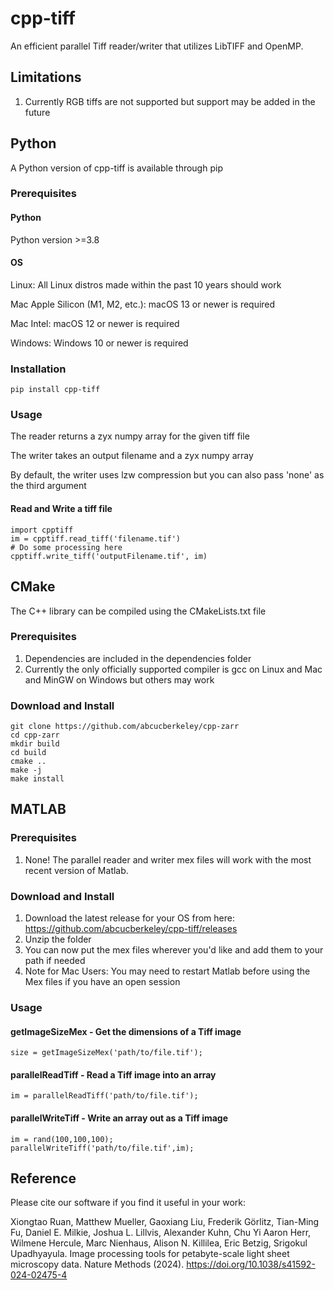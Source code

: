 # cpp-tiff
An efficient parallel Tiff reader/writer that utilizes LibTIFF and OpenMP.

## Limitations
1. Currently RGB tiffs are not supported but support may be added in the future

## Python

A Python version of cpp-tiff is available through pip

### Prerequisites

#### Python
Python version >=3.8

#### OS
Linux: All Linux distros made within the past 10 years should work

Mac Apple Silicon (M1, M2, etc.): macOS 13 or newer is required

Mac Intel: macOS 12 or newer is required

Windows: Windows 10 or newer is required

### Installation
````
pip install cpp-tiff
````

### Usage

The reader returns a zyx numpy array for the given tiff file

The writer takes an output filename and a zyx numpy array

By default, the writer uses lzw compression but you can also pass 'none' as the third argument

#### Read and Write a tiff file
````
import cpptiff
im = cpptiff.read_tiff('filename.tif')
# Do some processing here
cpptiff.write_tiff('outputFilename.tif', im)
````

## CMake

The C++ library can be compiled using the CMakeLists.txt file

### Prerequisites
1. Dependencies are included in the dependencies folder
2. Currently the only officially supported compiler is gcc on Linux and Mac and MinGW on Windows but others may work

### Download and Install
````
git clone https://github.com/abcucberkeley/cpp-zarr
cd cpp-zarr
mkdir build
cd build
cmake ..
make -j
make install
````

## MATLAB

### Prerequisites
1. None! The parallel reader and writer mex files will work with the most recent version of Matlab.

### Download and Install
1. Download the latest release for your OS from here: https://github.com/abcucberkeley/cpp-tiff/releases
2. Unzip the folder
3. You can now put the mex files wherever you'd like and add them to your path if needed
4. Note for Mac Users: You may need to restart Matlab before using the Mex files if you have an open session

### Usage

#### getImageSizeMex - Get the dimensions of a Tiff image
````
size = getImageSizeMex('path/to/file.tif');
````

#### parallelReadTiff - Read a Tiff image into an array
````
im = parallelReadTiff('path/to/file.tif');
````

#### parallelWriteTiff - Write an array out as a Tiff image
````
im = rand(100,100,100);
parallelWriteTiff('path/to/file.tif',im);
````

## Reference

Please cite our software if you find it useful in your work:

Xiongtao Ruan, Matthew Mueller, Gaoxiang Liu, Frederik Görlitz, Tian-Ming Fu, Daniel E. Milkie, Joshua L. Lillvis, Alexander Kuhn, Chu Yi Aaron Herr, Wilmene Hercule, Marc Nienhaus, Alison N. Killilea, Eric Betzig, Srigokul Upadhyayula. Image processing tools for petabyte-scale light sheet microscopy data. Nature Methods (2024). https://doi.org/10.1038/s41592-024-02475-4
